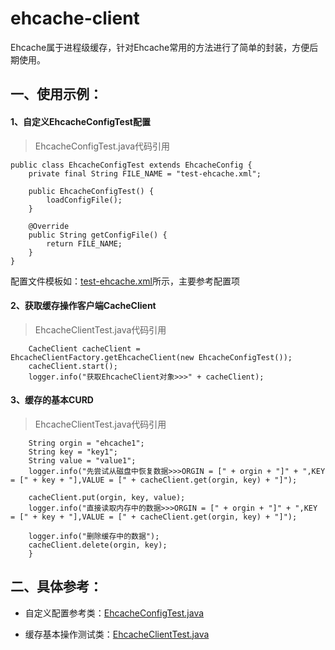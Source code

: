 # ehcache-client

Ehcache属于进程级缓存，针对Ehcache常用的方法进行了简单的封装，方便后期使用。

## 一、使用示例：

#### 1、自定义EhcacheConfigTest配置
> EhcacheConfigTest.java代码引用

	public class EhcacheConfigTest extends EhcacheConfig {
		private final String FILE_NAME = "test-ehcache.xml";
		
		public EhcacheConfigTest() {
			loadConfigFile();
		}
		
		@Override
		public String getConfigFile() {
			return FILE_NAME;
		}
	}

配置文件模板如：[test-ehcache.xml](https://github.com/cpthack/ehcache-client/blob/master/src/test/resources/test-ehcache.xml)所示，主要参考配置项

#### 2、获取缓存操作客户端CacheClient
> EhcacheClientTest.java代码引用

		CacheClient cacheClient = EhcacheClientFactory.getEhcacheClient(new EhcacheConfigTest());
		cacheClient.start();
		logger.info("获取EhcacheClient对象>>>" + cacheClient);

#### 3、缓存的基本CURD
> EhcacheClientTest.java代码引用

		String orgin = "ehcache1";
		String key = "key1";
		String value = "value1";
		logger.info("先尝试从磁盘中恢复数据>>>ORGIN = [" + orgin + "]" + ",KEY = [" + key + "],VALUE = [" + cacheClient.get(orgin, key) + "]");
		
		cacheClient.put(orgin, key, value);
		logger.info("直接读取内存中的数据>>>ORGIN = [" + orgin + "]" + ",KEY = [" + key + "],VALUE = [" + cacheClient.get(orgin, key) + "]");
		
		logger.info("删除缓存中的数据");
		cacheClient.delete(orgin, key);
		}

## 二、具体参考：

* 自定义配置参考类：[EhcacheConfigTest.java](https://github.com/cpthack/ehcache-client/blob/master/src/test/java/com/cpthack/commons/ehcache/EhcacheConfigTest.java)

* 缓存基本操作测试类：[EhcacheClientTest.java](https://github.com/cpthack/ehcache-client/blob/master/src/test/java/com/cpthack/commons/ehcache/EhcacheClientTest.java)
